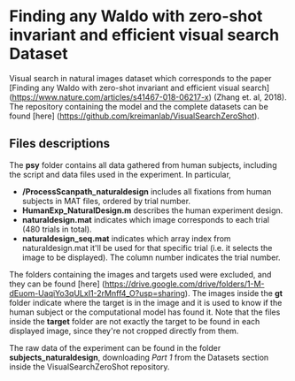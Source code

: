 # Finding any Waldo with zero-shot invariant and efficient visual search Dataset
Visual search in natural images dataset which corresponds to the paper [Finding any Waldo with zero-shot invariant and efficient visual search] (https://www.nature.com/articles/s41467-018-06217-x) (Zhang et. al, 2018). The repository containing the model and the complete datasets can be found [here] (https://github.com/kreimanlab/VisualSearchZeroShot).

## Files descriptions
The **psy** folder contains all data gathered from human subjects, including the script and data files used in the experiment. In particular,
* **/ProcessScanpath_naturaldesign** includes all fixations from human subjects in MAT files, ordered by trial number.
* **HumanExp_NaturalDesign.m** describes the human experiment design.
* **naturaldesign.mat** indicates which image corresponds to each trial (480 trials in total).
* **naturaldesign_seq.mat** indicates which array index from naturaldesign.mat it'll be used for that specific trial (i.e. it selects the image to be displayed). The column number indicates the trial number.

The folders containing the images and targets used were excluded, and they can be found [here] (https://drive.google.com/drive/folders/1-M-dEuom-UaqiYo3qULxI1-2rMnff4_O?usp=sharing). The images inside the **gt** folder indicate where the target is in the image and it is used to know if the human subject or the computational model has found it.
Note that the files inside the **target** folder are not exactly the target to be found in each displayed image, since they're not cropped directly from them.

The raw data of the experiment can be found in the folder **subjects_naturaldesign**, downloading *Part 1* from the Datasets section inside the VisualSearchZeroShot repository.
